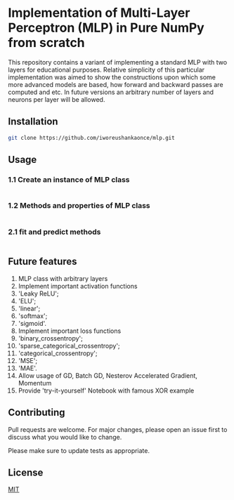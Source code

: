# Implementation of Multi-Layer Perceptron (MLP) in Pure NumPy from scratch

This repository contains a variant of implementing a standard MLP with two layers for educational purposes. Relative simplicity of this particular implementation was aimed to show the constructions upon which some more advanced models are based, how forward and backward passes are computed and etc. In future versions an arbitrary number of layers and neurons per layer will be allowed.

## Installation



```bash
git clone https://github.com/iworeushankaonce/mlp.git
```

## Usage
### 1.1 Create an instance of MLP class
```python

```

### 1.2 Methods and properties of MLP class
```python

```

### 2.1 fit and predict methods
```python

```

## Future features
1. MLP class with arbitrary layers
2. Implement important activation functions 
  1. 'Leaky ReLU';
  2. 'ELU'; 
  3. 'linear'; 
  4. 'softmax';
  5. 'sigmoid'. 
3. Implement important loss functions 
  1. 'binary_crossentropy';
  2. 'sparse_categorical_crossentropy';
  3. 'categorical_crossentropy';
  4. 'MSE';
  5. 'MAE'.
4. Allow usage of GD, Batch GD, Nesterov Accelerated Gradient, Momentum
5. Provide 'try-it-yourself' Notebook with famous XOR example


## Contributing
Pull requests are welcome. For major changes, please open an issue first to discuss what you would like to change.

Please make sure to update tests as appropriate.

## License
[MIT](https://choosealicense.com/licenses/mit/)